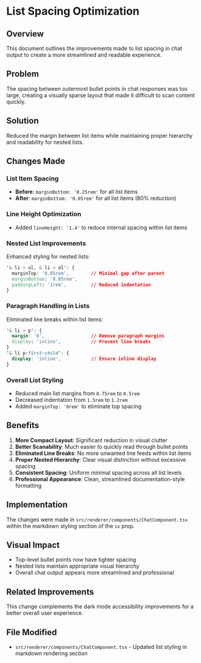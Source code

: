 # List Spacing Optimization

## Overview
This document outlines the improvements made to list spacing in chat output to create a more streamlined and readable experience.

## Problem
The spacing between outermost bullet points in chat responses was too large, creating a visually sparse layout that made it difficult to scan content quickly.

## Solution
Reduced the margin between list items while maintaining proper hierarchy and readability for nested lists.

## Changes Made

### List Item Spacing
- **Before**: `marginBottom: '0.25rem'` for all list items
- **After**: `marginBottom: '0.05rem'` for all list items (80% reduction)

### Line Height Optimization
- Added `lineHeight: '1.4'` to reduce internal spacing within list items

### Nested List Improvements
Enhanced styling for nested lists:
```css
'& li > ul, & li > ol': {
  marginTop: '0.05rem',        // Minimal gap after parent
  marginBottom: '0.05rem',
  paddingLeft: '1rem',         // Reduced indentation
}
```

### Paragraph Handling in Lists
Eliminated line breaks within list items:
```css
'& li > p': {
  margin: '0',                 // Remove paragraph margins
  display: 'inline',           // Prevent line breaks
}
'& li p:first-child': {
  display: 'inline',           // Ensure inline display
}
```

### Overall List Styling
- Reduced main list margins from `0.75rem` to `0.5rem`
- Decreased indentation from `1.5rem` to `1.2rem`
- Added `marginTop: '0rem'` to eliminate top spacing

## Benefits
1. **More Compact Layout**: Significant reduction in visual clutter
2. **Better Scanability**: Much easier to quickly read through bullet points
3. **Eliminated Line Breaks**: No more unwanted line feeds within list items
4. **Proper Nested Hierarchy**: Clear visual distinction without excessive spacing
5. **Consistent Spacing**: Uniform minimal spacing across all list levels
6. **Professional Appearance**: Clean, streamlined documentation-style formatting

## Implementation
The changes were made in `src/renderer/components/ChatComponent.tsx` within the markdown styling section of the `sx` prop.

## Visual Impact
- Top-level bullet points now have tighter spacing
- Nested lists maintain appropriate visual hierarchy
- Overall chat output appears more streamlined and professional

## Related Improvements
This change complements the dark mode accessibility improvements for a better overall user experience.

## File Modified
- `src/renderer/components/ChatComponent.tsx` - Updated list styling in markdown rendering section
